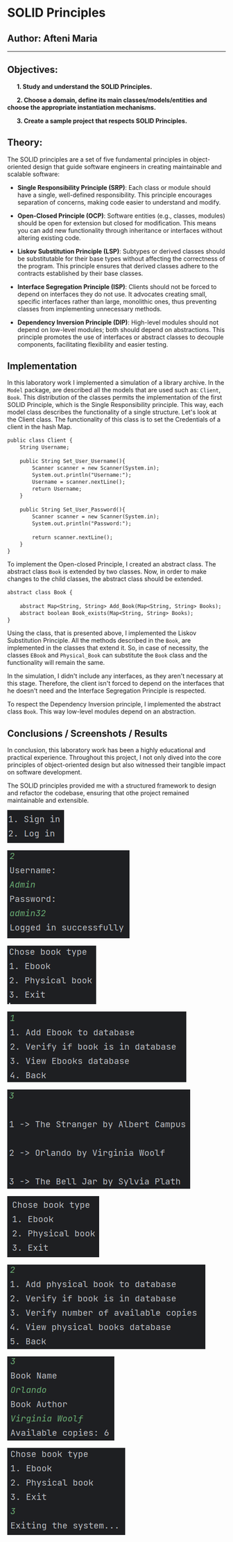# SOLID Principles


## Author: Afteni Maria

----

## Objectives:
&ensp; &ensp;
__1. Study and understand the SOLID Principles.__

&ensp; &ensp; 
__2. Choose a domain, define its main classes/models/entities and choose the appropriate instantiation mechanisms.__

&ensp; &ensp;
__3. Create a sample project that respects SOLID Principles.__


## Theory:
The SOLID principles are a set of five fundamental principles in object-oriented design that guide software engineers in 
creating maintainable and scalable software:

* __Single Responsibility Principle (SRP)__: Each class or module should have a single, well-defined responsibility. 
This principle encourages separation of concerns, making code easier to understand and modify.

* __Open-Closed Principle (OCP)__: Software entities (e.g., classes, modules) should be open for extension but closed for 
modification. This means you can add new functionality through inheritance or interfaces without altering existing code.

* __Liskov Substitution Principle (LSP)__: Subtypes or derived classes should be substitutable for their base types without 
affecting the correctness of the program. This principle ensures that derived classes adhere to the contracts established 
by their base classes.

* __Interface Segregation Principle (ISP)__: Clients should not be forced to depend on interfaces they do not use. 
It advocates creating small, specific interfaces rather than large, monolithic ones, thus preventing classes from 
implementing unnecessary methods.

* __Dependency Inversion Principle (DIP)__: High-level modules should not depend on low-level modules; both should depend 
on abstractions. This principle promotes the use of interfaces or abstract classes to decouple components, facilitating 
flexibility and easier testing.



## Implementation
In this laboratory work I implemented a simulation of a library archive. In the `Model` package, are described all the 
models that are used such as: `Client`, `Book`. This distribution of the classes permits the implementation of the first SOLID 
Principle, which is the Single Responsibility principle. This way, each model class describes the functionality of a single
structure. Let's look at the Client class. The functionality of this class is to set the Credentials of a client in the hash Map.

```
public class Client {
    String Username;

    public String Set_User_Username(){
        Scanner scanner = new Scanner(System.in);
        System.out.println("Username:");
        Username = scanner.nextLine();
        return Username;
    }

    public String Set_User_Password(){
        Scanner scanner = new Scanner(System.in);
        System.out.println("Password:");

        return scanner.nextLine();
    }
}
```
To implement the Open-closed Principle, I created an abstract class. The abstract class `Book` is extended by two classes.
Now, in order to make changes to the child classes, the abstract class should be extended.

```
abstract class Book {

    abstract Map<String, String> Add_Book(Map<String, String> Books);
    abstract boolean Book_exists(Map<String, String> Books);
}

```

Using the class, that is presented above, I implemented the Liskov Substitution Principle. All the methods described in 
the `Book`, are implemented in the classes that extend it. So, in case of necessity, the classes `EBook` and `Physical_Book`
can substitute the `Book` class and the functionality will remain the same.

In the simulation, I didn't include any interfaces, as they aren't necessary at this stage. Therefore, the client isn't 
forced to depend on the interfaces that he doesn't need and the Interface Segregation Principle is respected.

To respect the Dependency Inversion principle, I implemented the abstract class `Book`. This way low-level modules depend 
on an abstraction.


## Conclusions / Screenshots / Results
In conclusion, this laboratory work has been a highly educational and practical experience. Throughout this project, I
not only dived into the core principles of object-oriented design but also witnessed their tangible impact on software development.

The SOLID principles provided me with a structured framework to design and refactor the codebase, ensuring that othe
project remained maintainable and extensible. 

![img.png](img.png)

![img_7.png](img_7.png)

![img_1.png](img_1.png)

![img_2.png](img_2.png)

![img_5.png](img_5.png)

![img_8.png](img_8.png)

![img_3.png](img_3.png)

![img_4.png](img_4.png)

![img_6.png](img_6.png)

